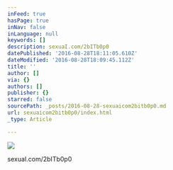 ```yaml
---
inFeed: true
hasPage: true
inNav: false
inLanguage: null
keywords: []
description: sexuaI.com/2bITb0p0
datePublished: '2016-08-28T18:11:05.610Z'
dateModified: '2016-08-28T18:09:45.112Z'
title: ''
author: []
via: {}
authors: []
publisher: {}
starred: false
sourcePath: _posts/2016-08-28-sexuaicom2bitb0p0.md
url: sexuaicom2bitb0p0/index.html
_type: Article

---
```

![](https://the-grid-user-content.s3-us-west-2.amazonaws.com/0e1530e5-27de-4084-9aa8-163bcc5e5bb1.jpg)

sexuaI.com/2bITb0p0